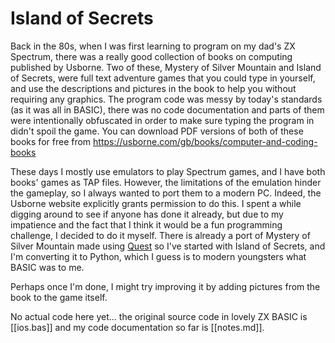 # Island of Secrets

Back in the 80s, when I was first learning to program on my dad's ZX Spectrum, there was a really good collection of books on computing published by Usborne. Two of these, Mystery of Silver Mountain and Island of Secrets, were full text adventure games that you could type in yourself, and use the descriptions and pictures in the book to help you without requiring any graphics. The program code was messy by today's standards (as it was all in BASIC), there was no code documentation and parts of them were intentionally obfuscated in order to make sure typing the program in didn't spoil the game. You can download PDF versions of both of these books for free from https://usborne.com/gb/books/computer-and-coding-books 

These days I mostly use emulators to play Spectrum games, and I have both books' games as TAP files. However, the limitations of the emulation hinder the gameplay, so I always wanted to port them to a modern PC. Indeed, the Usborne website explicitly grants permission to do this. I spent a while digging around to see if anyone has done it already, but due to my impatience and the fact that I think it would be a fun programming challenge, I decided to do it myself. There is already a port of Mystery of Silver Mountain made using [Quest](https://textadventures.co.uk/quest) so I've started with Island of Secrets, and I'm converting it to Python, which I guess is to modern youngsters what BASIC was to me.

Perhaps once I'm done, I might try improving it by adding pictures from the book to the game itself.

No actual code here yet... the original source code in lovely ZX BASIC is [[ios.bas]] and my code documentation so far is [[notes.md]].
